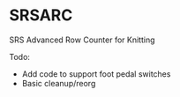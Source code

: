 # SRSARC
SRS Advanced Row Counter for Knitting

Todo:
  * Add code to support foot pedal switches
  * Basic cleanup/reorg